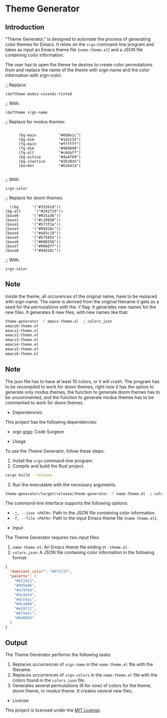 # Theme Generator

## Introduction

"Theme Generator," is designed to automate the process
of generating color themes for Emacs. It relies on the `srgn` command-line
program and takes as input an Emacs theme file (`name-theme.el`) and a JSON file
containing color information.

The user has to open the theme he desires to create color permutations from
and replace the name of the theme with srgn-name and the color information
with srgn-color.

;; Replace:

``` emacs-lisp
(deftheme modus-vivendi-tinted
```
;; With:

``` emacs-lisp
(deftheme srgn-name
```

;; Replace for modus themes:

``` emacs-lisp

      (bg-main          "#0d0e1c")
      (bg-dim           "#1d2235")
      (fg-main          "#ffffff")
      (fg-dim           "#989898")
      (fg-alt           "#c6daff")
      (bg-active        "#4a4f69")
      (bg-inactive      "#2b3045")
      (border           "#61647a")


```
;; With:

``` emacs-lisp
srgn-color
```

;; Replace for doom themes:

``` emacs-lisp
  ((bg      '("#33261d"))
(bg-alt      '("#291f19"))
(base0      '("#815a36"))
(base1      '("#c19958"))
(base2      '("#573f2a"))
(base3      '("#94918c")) 
(base4      '("#a93c19"))
(base5      '("#575855"))
(base6      '("#606556"))
(base7      '("#999d7f"))
(base8      '("#94918c"))
```

;; With:

``` emacs-lisp
srgn-color
```

## Note
Inside the theme, all occurences of the original name, have to be replaced
with srgn-name. The name is derived from the original filename it gets as 
a seed for the permutations with the -f flag. It generates new names for the 
new files. It generates 6 new files, with new names like that:


```bash
theme-generator -f emacs-theme.el -j colors.json 
emacs0-theme.el
emacs1-theme.el
emacs2-theme.el
emacs3-theme.el
emacs4-theme.el
emacs5-theme.el
emacs6-theme.el
```

## Note
The json file has to have at least 10 colors, or it will crash.
The program has to be recompiled to work for doom themes, right now it has 
the option to generate only modus themes, the function to generate doom themes
has to be uncommented, and the function to generate modus themes has to be commented
to work for doom themes. 

* Dependencies

This project has the following dependencies:

- srgn 
[srgn](https://github.com/alexpovel/srgn): Code Surgeon 

* Usage

To use the Theme Generator, follow these steps:

1. Install the `srgn` command-line program.
2. Compile and build the Rust project.

``` bash
cargo build --release
```

3. Run the executable with the necessary arguments.

``` bash
theme-generator/target/release/theme-generator -f name-theme.el -j colorthief_output.json
```

The command-line interface supports the following options:

- `-j, --json <PATH>`: Path to the JSON file containing color information.
- `-f, --file <PATH>`: Path to the input Emacs theme file (`name-theme.el`).

* Input

The Theme Generator requires two input files:

1. `name-theme.el`: An Emacs theme file ending in `-theme.el`.
2. `colors.json`: A JSON file containing color information in the following format:

``` json
{
  "dominant_color": "#9f3733",
  "palette": [
    "#622d22",
    "#945046",
    "#a79f9d",
    "#524a54",
    "#dcb4ac",
    "#dca088",
    "#e18f12",
    "#675e5c",
    "#9d8895"
  ]
}

```

## Output

The Theme Generator performs the following tasks:

1. Replaces occurrences of `srgn-name` in the `name-theme.el` file with the
   filename.
2. Replaces occurrences of `srgn-colors` in the `name-theme.el` file with the
   colors found in the `colors.json` file.
3. Generates several permutations (6 for now) of colors for the theme, doom
   theme, or modus theme. It creates several new files.

* License

This project is licensed under the [MIT
License](https://opensource.org/licenses/MIT).

